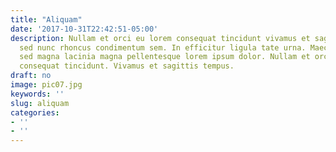 ```yaml
---
title: "Aliquam"
date: '2017-10-31T22:42:51-05:00'
description: Nullam et orci eu lorem consequat tincidunt vivamus et sagittis magna
  sed nunc rhoncus condimentum sem. In efficitur ligula tate urna. Maecenas massa
  sed magna lacinia magna pellentesque lorem ipsum dolor. Nullam et orci eu lorem
  consequat tincidunt. Vivamus et sagittis tempus.
draft: no
image: pic07.jpg
keywords: ''
slug: aliquam
categories:
- ''
- ''
---
```

